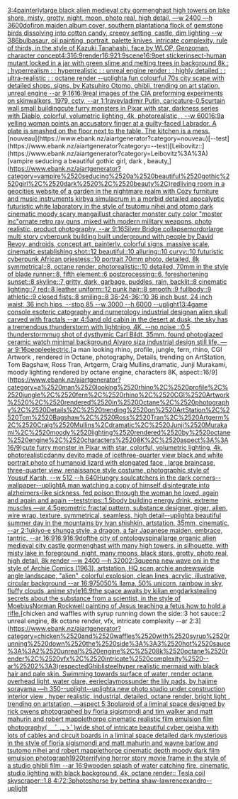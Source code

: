 [3:4](https://www.ebank.nz/aiartgenerator?category=3%3A4)[painterly](https://www.ebank.nz/aiartgenerator?category=painterly)[large black alien medieval city gormenghast high towers on lake shore, misty, grotty, night, moon, photo real, high detail, —w 2400 —h 3600](https://www.ebank.nz/aiartgenerator?category=large%2520black%2520alien%2520medieval%2520city%2520gormenghast%2520high%2520towers%2520on%2520lake%2520shore%2C%2520misty%2C%2520grotty%2C%2520night%2C%2520moon%2C%2520photo%2520real%2C%2520high%2520detail%2C%2520%E2%80%94w%25202400%2520%E2%80%94h%25203600)[dof](https://www.ebank.nz/aiartgenerator?category=dof)[iron maiden album cover, southern plantation](https://www.ebank.nz/aiartgenerator?category=iron%2520maiden%2520album%2520cover%2C%2520southern%2520plantation)[a flock of gemstone birds dissolving into cotton candy, creepy setting, castle, dim lighting --w 386](https://www.ebank.nz/aiartgenerator?category=a%2520flock%2520of%2520gemstone%2520birds%2520dissolving%2520into%2520cotton%2520candy%2C%2520creepy%2520setting%2C%2520castle%2C%2520dim%2520lighting%2520--w%2520386)[bulbasaur, oil painting, portrait, palette knives, intricate complexity, rule of thirds, in the style of Kazuki Tanahashi, face by WLOP, Genzoman, character concept](https://www.ebank.nz/aiartgenerator?category=bulbasaur%2C%2520oil%2520painting%2C%2520portrait%2C%2520palette%2520knives%2C%2520intricate%2520complexity%2C%2520rule%2520of%2520thirds%2C%2520in%2520the%2520style%2520of%2520Kazuki%2520Tanahashi%2C%2520face%2520by%2520WLOP%2C%2520Genzoman%2C%2520character%2520concept)[4:3](https://www.ebank.nz/aiartgenerator?category=4%3A3)[16:9](https://www.ebank.nz/aiartgenerator?category=16%3A9)[render](https://www.ebank.nz/aiartgenerator?category=render)[16:9](https://www.ebank.nz/aiartgenerator?category=16%3A9)[21:9](https://www.ebank.nz/aiartgenerator?category=21%3A9)[scene](https://www.ebank.nz/aiartgenerator?category=scene)[16:9](https://www.ebank.nz/aiartgenerator?category=16%3A9)[pet sticker](https://www.ebank.nz/aiartgenerator?category=pet%2520sticker)[insect-human mutant locked in a jar with green slime and melting trees in background 8k : : hyperrealism : : hyperrealistic : : unreal engine render : : highly detailed : : ultra-realistic : : octane render --uplight](https://www.ebank.nz/aiartgenerator?category=insect-human%2520mutant%2520locked%2520in%2520a%2520jar%2520with%2520green%2520slime%2520and%2520melting%2520trees%2520in%2520background%25208k%2520%3A%2520%3A%2520hyperrealism%2520%3A%2520%3A%2520hyperrealistic%2520%3A%2520%3A%2520unreal%2520engine%2520render%2520%3A%2520%3A%2520highly%2520detailed%2520%3A%2520%3A%2520ultra-realistic%2520%3A%2520%3A%2520octane%2520render%2520--uplight)[a fun colourful 70s city scape with detailed shops, signs, by Katsuhiro Otomo, ghibli, trending on art station, unreal engine --ar 9:16](https://www.ebank.nz/aiartgenerator?category=a%2520fun%2520colourful%252070s%2520city%2520scape%2520with%2520detailed%2520shops%2C%2520signs%2C%2520by%2520Katsuhiro%2520Otomo%2C%2520ghibli%2C%2520trending%2520on%2520art%2520station%2C%2520unreal%2520engine%2520--ar%25209%3A16)[16:9](https://www.ebank.nz/aiartgenerator?category=16%3A9)[real images of the CIA preforming experiments on skinwalkers, 1979, cctv, --ar 1:1](https://www.ebank.nz/aiartgenerator?category=real%2520images%2520of%2520the%2520CIA%2520preforming%2520experiments%2520on%2520skinwalkers%2C%25201979%2C%2520cctv%2C%2520--ar%25201%3A1)[rave](https://www.ebank.nz/aiartgenerator?category=rave)[vladimir Putin, caricature](https://www.ebank.nz/aiartgenerator?category=vladimir%2520Putin%2C%2520caricature)[-0.5](https://www.ebank.nz/aiartgenerator?category=-0.5)[curtain wall small building](https://www.ebank.nz/aiartgenerator?category=curtain%2520wall%2520small%2520building)[cute furry monsters in Pixar with star, darkness series with Diablo, colorful, volumetric lighting, 4k, photorealistic, , --w 600](https://www.ebank.nz/aiartgenerator?category=cute%2520furry%2520monsters%2520in%2520Pixar%2520with%2520star%2C%2520darkness%2520series%2520with%2520Diablo%2C%2520colorful%2C%2520volumetric%2520lighting%2C%25204k%2C%2520photorealistic%2C%2520%2C%2520--w%2520600)[16:9](https://www.ebank.nz/aiartgenerator?category=16%3A9)[a yelling woman points an accusatory finger at a guilty-faced Labrador. A plate is smashed on the floor next to the table. The kitchen is a mess.](https://www.ebank.nz/aiartgenerator?category=a%2520yelling%2520woman%2520points%2520an%2520accusatory%2520finger%2520at%2520a%2520guilty-faced%2520Labrador.%2520A%2520plate%2520is%2520smashed%2520on%2520the%2520floor%2520next%2520to%2520the%2520table.%2520The%2520kitchen%2520is%2520a%2520mess.)[nouveau](https://www.ebank.nz/aiartgenerator?category=nouveau)[--test](https://www.ebank.nz/aiartgenerator?category=--test)[Leibovitz::](https://www.ebank.nz/aiartgenerator?category=Leibovitz%3A%3A)[vampire seducing a beautiful gothic girl, dark , beauty,](https://www.ebank.nz/aiartgenerator?category=vampire%2520seducing%2520a%2520beautiful%2520gothic%2520girl%2C%2520dark%2520%2C%2520beauty%2C)[red](https://www.ebank.nz/aiartgenerator?category=red)[living room in a geocities website of a garden in the nightmare realm with Cozy furniture and music instruments kirby](https://www.ebank.nz/aiartgenerator?category=living%2520room%2520in%2520a%2520geocities%2520website%2520of%2520a%2520garden%2520in%2520the%2520nightmare%2520realm%2520with%2520Cozy%2520furniture%2520and%2520music%2520instruments%2520kirby)[a simulacrum in a morbid detailed apocalyptic futuristic white laboratory in the style of tsutomu nihei and otomo dark cinematic moody scary manga](https://www.ebank.nz/aiartgenerator?category=a%2520simulacrum%2520in%2520a%2520morbid%2520detailed%2520apocalyptic%2520futuristic%2520white%2520laboratory%2520in%2520the%2520style%2520of%2520tsutomu%2520nihei%2520and%2520otomo%2520dark%2520cinematic%2520moody%2520scary%2520manga)[illust character monster cuty color "moster inc"](https://www.ebank.nz/aiartgenerator?category=illust%2520character%2520monster%2520cuty%2520color%2520%22moster%2520inc%22)[ornate retro ray guns, mixed with modern military weapons, photo realistic, product photography, --ar 9:16](https://www.ebank.nz/aiartgenerator?category=ornate%2520retro%2520ray%2520guns%2C%2520mixed%2520with%2520modern%2520military%2520weapons%2C%2520photo%2520realistic%2C%2520product%2520photography%2C%2520--ar%25209%3A16)[Silver Bridge collapse](https://www.ebank.nz/aiartgenerator?category=Silver%2520Bridge%2520collapse)[mordor](https://www.ebank.nz/aiartgenerator?category=mordor)[large multi story cyberpunk building built underground with people by David Revoy, androids, concept art, painterly, colorful signs, massive scale, cinematic establishing shot::12 beautiful::10 alluring::10 curvy::10 futuristic cyberpunk African priestess::10 portrait 70mm photo, detailed, 8k symmetrical::8, octane render, photorealistic::10 detailed, 70mm in the style of blade runner::8, fifth element::6 postprocessing::6, foreshortening sunset::8 skyline::7 gritty, dark, garbage, puddles, rain, backlit::8 cinematic lighting::7 red::8 leather uniform::12 punk hair::8 smooth::9 fullbody::9 athletic::9 closed fists::8 smiling::8 36-24-36::10 36 inch bust, 24 inch waist, 36 inch hips, --stop 85 --w 3000 --h 6000 --uplight](https://www.ebank.nz/aiartgenerator?category=large%2520multi%2520story%2520cyberpunk%2520building%2520built%2520underground%2520with%2520people%2520by%2520David%2520Revoy%2C%2520androids%2C%2520concept%2520art%2C%2520painterly%2C%2520colorful%2520signs%2C%2520massive%2520scale%2C%2520cinematic%2520establishing%2520shot%3A%3A12%2520beautiful%3A%3A10%2520alluring%3A%3A10%2520curvy%3A%3A10%2520futuristic%2520cyberpunk%2520African%2520priestess%3A%3A10%2520portrait%252070mm%2520photo%2C%2520detailed%2C%25208k%2520symmetrical%3A%3A8%2C%2520octane%2520render%2C%2520photorealistic%3A%3A10%2520detailed%2C%252070mm%2520in%2520the%2520style%2520of%2520blade%2520runner%3A%3A8%2C%2520fifth%2520element%3A%3A6%2520postprocessing%3A%3A6%2C%2520foreshortening%2520sunset%3A%3A8%2520skyline%3A%3A7%2520gritty%2C%2520dark%2C%2520garbage%2C%2520puddles%2C%2520rain%2C%2520backlit%3A%3A8%2520cinematic%2520lighting%3A%3A7%2520red%3A%3A8%2520leather%2520uniform%3A%3A12%2520punk%2520hair%3A%3A8%2520smooth%3A%3A9%2520fullbody%3A%3A9%2520athletic%3A%3A9%2520closed%2520fists%3A%3A8%2520smiling%3A%3A8%252036-24-36%3A%3A10%252036%2520inch%2520bust%2C%252024%2520inch%2520waist%2C%252036%2520inch%2520hips%2C%2520--stop%252085%2520--w%25203000%2520--h%25206000%2520--uplight)[1](https://www.ebank.nz/aiartgenerator?category=1)[3:4](https://www.ebank.nz/aiartgenerator?category=3%3A4)[game console esoteric catography and numerology industrial design](https://www.ebank.nz/aiartgenerator?category=game%2520console%2520esoteric%2520catography%2520and%2520numerology%2520industrial%2520design)[an alien skull carved with fractals --ar 4:5](https://www.ebank.nz/aiartgenerator?category=an%2520alien%2520skull%2520carved%2520with%2520fractals%2520--ar%25204%3A5)[and old cabin in the desert at dusk, the sky has a tremendous thunderstorm with lightning, 4K, --no noise ::0.5 thunderstorm](https://www.ebank.nz/aiartgenerator?category=and%2520old%2520cabin%2520in%2520the%2520desert%2520at%2520dusk%2C%2520the%2520sky%2520has%2520a%2520tremendous%2520thunderstorm%2520with%2520lightning%2C%25204K%2C%2520--no%2520noise%2520%3A%3A0.5%2520thunderstorm)[mug shot of dysthymic Carl Bildt, 35mm, found photo](https://www.ebank.nz/aiartgenerator?category=mug%2520shot%2520of%2520dysthymic%2520Carl%2520Bildt%2C%252035mm%2C%2520found%2520photo)[glazed ceramic watch minimal background Alvaro siza industrial design still life, —ar 9:16](https://www.ebank.nz/aiartgenerator?category=glazed%2520ceramic%2520watch%2520minimal%2520background%2520Alvaro%2520siza%2520industrial%2520design%2520still%2520life%2C%2520%E2%80%94ar%25209%3A16)[people](https://www.ebank.nz/aiartgenerator?category=people)[electric.](https://www.ebank.nz/aiartgenerator?category=electric.)[a man looking rhino, profile, jungle, fern, rhino, CGI Artwork , rendered in Octane, photography, Details, trending on ArtStation, Tom Bagshaw, Ross Tran, Artgerm, Craig Mullins,dramatic, Junji Murakami, moody lighting rendered by octane engine, characters 8K, aspect::16/9](https://www.ebank.nz/aiartgenerator?category=a%2520man%2520looking%2520rhino%2C%2520profile%2C%2520jungle%2C%2520fern%2C%2520rhino%2C%2520CGI%2520Artwork%2520%2C%2520rendered%2520in%2520Octane%2C%2520photography%2C%2520Details%2C%2520trending%2520on%2520ArtStation%2C%2520Tom%2520Bagshaw%2C%2520Ross%2520Tran%2C%2520Artgerm%2C%2520Craig%2520Mullins%2Cdramatic%2C%2520Junji%2520Murakami%2C%2520moody%2520lighting%2520rendered%2520by%2520octane%2520engine%2C%2520characters%25208K%2C%2520aspect%3A%3A16/9)[cute furry monster in Pixar with star, colorful, volumetric lighting, 4k, photorealistic](https://www.ebank.nz/aiartgenerator?category=cute%2520furry%2520monster%2520in%2520Pixar%2520with%2520star%2C%2520colorful%2C%2520volumetric%2520lighting%2C%25204k%2C%2520photorealistic)[danny devito made of ice](https://www.ebank.nz/aiartgenerator?category=danny%2520devito%2520made%2520of%2520ice)[three-quarter view black and white portrait photo of humanoid lizard with elongated face , large braincase, three-quarter view, renaissance style costume, photographic style of Yousuf Karsh, --w 512 --h 640](https://www.ebank.nz/aiartgenerator?category=three-quarter%2520view%2520black%2520and%2520white%2520portrait%2520photo%2520of%2520humanoid%2520lizard%2520with%2520elongated%2520face%2520%2C%2520large%2520braincase%2C%2520three-quarter%2520view%2C%2520renaissance%2520style%2520costume%2C%2520photographic%2520style%2520of%2520Yousuf%2520Karsh%2C%2520--w%2520512%2520--h%2520640)[Hungry soulcatchers in the dark corners](https://www.ebank.nz/aiartgenerator?category=Hungry%2520soulcatchers%2520in%2520the%2520dark%2520corners)[--wallpaper](https://www.ebank.nz/aiartgenerator?category=--wallpaper)[--uplight](https://www.ebank.nz/aiartgenerator?category=--uplight)[A man watching a copy of himself disintegrate into alzheimers-like sickness, fed poison through the woman he loved, again and again and again --test](https://www.ebank.nz/aiartgenerator?category=A%2520man%2520watching%2520a%2520copy%2520of%2520himself%2520disintegrate%2520into%2520alzheimers-like%2520sickness%2C%2520fed%2520poison%2520through%2520the%2520woman%2520he%2520loved%2C%2520again%2520and%2520again%2520and%2520again%2520--test)[strips::1.5](https://www.ebank.nz/aiartgenerator?category=strips%3A%3A1.5)[body building energy drink, extreme muscles —ar 4:5](https://www.ebank.nz/aiartgenerator?category=body%2520building%2520energy%2520drink%2C%2520extreme%2520muscles%2520%E2%80%94ar%25204%3A5)[geometric fractal pattern, substance designer, giger, alien, wire wrap, texture, symmetrical, seamless, high detail](https://www.ebank.nz/aiartgenerator?category=geometric%2520fractal%2520pattern%2C%2520substance%2520designer%2C%2520giger%2C%2520alien%2C%2520wire%2520wrap%2C%2520texture%2C%2520symmetrical%2C%2520seamless%2C%2520high%2520detail)[--uplight](https://www.ebank.nz/aiartgenerator?category=--uplight)[a beautiful summer day in the mountains by Ivan shishkin, artstation, 35mm, cinematic, --ar 2:1](https://www.ebank.nz/aiartgenerator?category=a%2520beautiful%2520summer%2520day%2520in%2520the%2520mountains%2520by%2520Ivan%2520shishkin%2C%2520artstation%2C%252035mm%2C%2520cinematic%2C%2520--ar%25202%3A1)[ukiyo-e shunga style, a dragon, a fair Japanese maiden, embrace, tantric, --ar 16:9](https://www.ebank.nz/aiartgenerator?category=ukiyo-e%2520shunga%2520style%2C%2520a%2520dragon%2C%2520a%2520fair%2520Japanese%2520maiden%2C%2520embrace%2C%2520tantric%2C%2520--ar%252016%3A9)[16:9](https://www.ebank.nz/aiartgenerator?category=16%3A9)[16:9](https://www.ebank.nz/aiartgenerator?category=16%3A9)[dof](https://www.ebank.nz/aiartgenerator?category=dof)[the city of ontology](https://www.ebank.nz/aiartgenerator?category=the%2520city%2520of%2520ontology)[spinal](https://www.ebank.nz/aiartgenerator?category=spinal)[large organic alien medieval city castle gormenghast with many high towers, in silhouette, with misty lake in foreground, night, many moons, black stars, grotty, photo real, high detail, 8k render —w 2400 —h 3200](https://www.ebank.nz/aiartgenerator?category=large%2520organic%2520alien%2520medieval%2520city%2520castle%2520gormenghast%2520with%2520many%2520high%2520towers%2C%2520in%2520silhouette%2C%2520with%2520misty%2520lake%2520in%2520foreground%2C%2520night%2C%2520many%2520moons%2C%2520black%2520stars%2C%2520grotty%2C%2520photo%2520real%2C%2520high%2520detail%2C%25208k%2520render%2520%E2%80%94w%25202400%2520%E2%80%94h%25203200)[2:3](https://www.ebank.nz/aiartgenerator?category=2%3A3)[queen](https://www.ebank.nz/aiartgenerator?category=queen)[a new wave oni in the style of Archie Comics (1963), artstation, HQ scan,archie andrews](https://www.ebank.nz/aiartgenerator?category=a%2520new%2520wave%2520oni%2520in%2520the%2520style%2520of%2520Archie%2520Comics%2520%281963%29%2C%2520artstation%2C%2520HQ%2520scan%2Carchie%2520andrews)[wide angle landscape, "alien", colorful explosion, clean lines, acrylic, illustrative, circular background --ar 16:9](https://www.ebank.nz/aiartgenerator?category=wide%2520angle%2520landscape%2C%2520%22alien%22%2C%2520colorful%2520explosion%2C%2520clean%2520lines%2C%2520acrylic%2C%2520illustrative%2C%2520circular%2520background%2520--ar%252016%3A9)[750](https://www.ebank.nz/aiartgenerator?category=750)[50% llama, 50% unicorn, rainbow in sky, fluffy clouds, anime style](https://www.ebank.nz/aiartgenerator?category=50%25%2520llama%2C%252050%25%2520unicorn%2C%2520rainbow%2520in%2520sky%2C%2520fluffy%2520clouds%2C%2520anime%2520style)[16:9](https://www.ebank.nz/aiartgenerator?category=16%3A9)[the space awaits by kilian eng](https://www.ebank.nz/aiartgenerator?category=the%2520space%2520awaits%2520by%2520kilian%2520eng)[dark](https://www.ebank.nz/aiartgenerator?category=dark)[stealing secrets about the substance from a scientist, in the style of Moebius](https://www.ebank.nz/aiartgenerator?category=stealing%2520secrets%2520about%2520the%2520substance%2520from%2520a%2520scientist%2C%2520in%2520the%2520style%2520of%2520Moebius)[Norman Rockwell painting of Jesus teaching a fetus how to hold a rifle.](https://www.ebank.nz/aiartgenerator?category=Norman%2520Rockwell%2520painting%2520of%2520Jesus%2520teaching%2520a%2520fetus%2520how%2520to%2520hold%2520a%2520rifle.)[chicken and waffles with syrup running down the side::3 hot sauce::2 unreal engine, 8k octane render, vfx, intricate complexity --ar 2:3](https://www.ebank.nz/aiartgenerator?category=chicken%2520and%2520waffles%2520with%2520syrup%2520running%2520down%2520the%2520side%3A%3A3%2520hot%2520sauce%3A%3A2%2520unreal%2520engine%2C%25208k%2520octane%2520render%2C%2520vfx%2C%2520intricate%2520complexity%2520--ar%25202%3A3)[respected](https://www.ebank.nz/aiartgenerator?category=respected)[Ghibli](https://www.ebank.nz/aiartgenerator?category=Ghibli)[steel](https://www.ebank.nz/aiartgenerator?category=steel)[hyper realistic mermaid with black hair and pale skin. Swimming towards surface of water, render octane, overhead light, water glare, eerie](https://www.ebank.nz/aiartgenerator?category=hyper%2520realistic%2520mermaid%2520with%2520black%2520hair%2520and%2520pale%2520skin.%2520Swimming%2520towards%2520surface%2520of%2520water%2C%2520render%2520octane%2C%2520overhead%2520light%2C%2520water%2520glare%2C%2520eerie)[clay](https://www.ebank.nz/aiartgenerator?category=clay)[moss](https://www.ebank.nz/aiartgenerator?category=moss)[under the lily pads, by hajime sorayama —h 350](https://www.ebank.nz/aiartgenerator?category=under%2520the%2520lily%2520pads%2C%2520by%2520hajime%2520sorayama%2520%E2%80%94h%2520350)[--uplight](https://www.ebank.nz/aiartgenerator?category=--uplight)[--uplight](https://www.ebank.nz/aiartgenerator?category=--uplight)[a new photo studio under construction interior view , hyper realistic, industrial, detailed, octane render, bright light , trending on artstation, —aspect 5:3](https://www.ebank.nz/aiartgenerator?category=a%2520new%2520photo%2520studio%2520under%2520construction%2520interior%2520view%2520%2C%2520hyper%2520realistic%2C%2520industrial%2C%2520detailed%2C%2520octane%2520render%2C%2520bright%2520light%2520%2C%2520trending%2520on%2520artstation%2C%2520%E2%80%94aspect%25205%3A3)[polaroid of a liminal space designed by rick owens photographed by floria sigismondi and tim walker  and matt mahurin and robert mapplethorpe cinematic realistic film emulsion film photography](https://www.ebank.nz/aiartgenerator?category=polaroid%2520of%2520a%2520liminal%2520space%2520designed%2520by%2520rick%2520owens%2520photographed%2520by%2520floria%2520sigismondi%2520and%2520tim%2520walker%2520%2520and%2520matt%2520mahurin%2520and%2520robert%2520mapplethorpe%2520cinematic%2520realistic%2520film%2520emulsion%2520film%2520photography)[( 　ﾟ ,_ゝﾟ)](https://www.ebank.nz/aiartgenerator?category=%28%2520%E3%80%80%EF%BE%9F%2520%2C_%E3%82%9D%EF%BE%9F%29)[wide shot of intricate beautiful cyber geisha with lots of cables and circuit boards in a liminal space detailed dark mysterious in the style of floria sigismondi and matt mahurin and wayne barlow and tsutomo nihei and robert mapplethorpe cinematic depth moody dark film emulsion photograph](https://www.ebank.nz/aiartgenerator?category=wide%2520shot%2520of%2520intricate%2520beautiful%2520cyber%2520geisha%2520with%2520lots%2520of%2520cables%2520and%2520circuit%2520boards%2520in%2520a%2520liminal%2520space%2520detailed%2520dark%2520mysterious%2520in%2520the%2520style%2520of%2520floria%2520sigismondi%2520and%2520matt%2520mahurin%2520and%2520wayne%2520barlow%2520and%2520tsutomo%2520nihei%2520and%2520robert%2520mapplethorpe%2520cinematic%2520depth%2520moody%2520dark%2520film%2520emulsion%2520photograph)[1920](https://www.ebank.nz/aiartgenerator?category=1920)[terrifying horror story movie frame in the style of a studio ghibli film --ar 16:9](https://www.ebank.nz/aiartgenerator?category=terrifying%2520horror%2520story%2520movie%2520frame%2520in%2520the%2520style%2520of%2520a%2520studio%2520ghibli%2520film%2520--ar%252016%3A9)[wooden splash of water catching fire, cinematic, studio lighting with black background, 4k, octane render:: Tesla coil skyscraper::1.8 4:7](https://www.ebank.nz/aiartgenerator?category=wooden%2520splash%2520of%2520water%2520catching%2520fire%2C%2520cinematic%2C%2520studio%2520lighting%2520with%2520black%2520background%2C%25204k%2C%2520octane%2520render%3A%3A%2520Tesla%2520coil%2520skyscraper%3A%3A1.8%25204%3A7)[2:3](https://www.ebank.nz/aiartgenerator?category=2%3A3)[photos](https://www.ebank.nz/aiartgenerator?category=photos)[horse by bettina shaw-lawrence](https://www.ebank.nz/aiartgenerator?category=horse%2520by%2520bettina%2520shaw-lawrence)[xandro](https://www.ebank.nz/aiartgenerator?category=xandro)[--uplight](https://www.ebank.nz/aiartgenerator?category=--uplight)